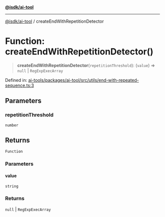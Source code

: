 [**@isdk/ai-tool**](../README.md)

***

[@isdk/ai-tool](../globals.md) / createEndWithRepetitionDetector

# Function: createEndWithRepetitionDetector()

> **createEndWithRepetitionDetector**(`repetitionThreshold`): (`value`) => `null` \| `RegExpExecArray`

Defined in: [ai-tools/packages/ai-tool/src/utils/end-with-repeated-sequence.ts:3](https://github.com/isdk/ai-tool.js/blob/a24331161aecd2d7bbd8dc9f9cd3d984871261cb/src/utils/end-with-repeated-sequence.ts#L3)

## Parameters

### repetitionThreshold

`number`

## Returns

`Function`

### Parameters

#### value

`string`

### Returns

`null` \| `RegExpExecArray`
